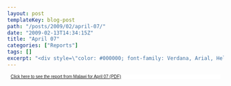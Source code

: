 ```yaml
---
layout: post
templateKey: blog-post
path: "/posts/2009/02/april-07/"
date: "2009-02-13T14:34:15Z"
title: "April 07"
categories: ["Reports"]
tags: []
excerpt: "<div style=\"color: #000000; font-family: Verdana, Arial, Helvetica, sans-serif; font-size: 10px; b..."
---
```


<div style="color: #000000; font-family: Verdana, Arial, Helvetica, sans-serif; font-size: 10px; background-image: initial; background-repeat: initial; background-attachment: initial; -webkit-background-clip: initial; -webkit-background-origin: initial; background-color: #ffffff; background-position: initial initial; margin: 8px;">

[Click here to see the report from Malawi for April 07 (PDF)](../../pdfs/reports/Landirani%20Report%20April%202007.pdf)

</div>